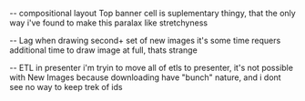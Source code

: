 
-- compositional layout
Top banner cell is suplementary thingy, that the only way i've found to make
this paralax like stretchyness

-- Lag when drawing second+ set of new images
it's some time requers additional time to draw image at full, thats strange

-- ETL in presenter
i'm tryin to move all of etls to presenter, it's not possible with New Images
because downloading have "bunch" nature, and i dont see no way to keep trek of ids
